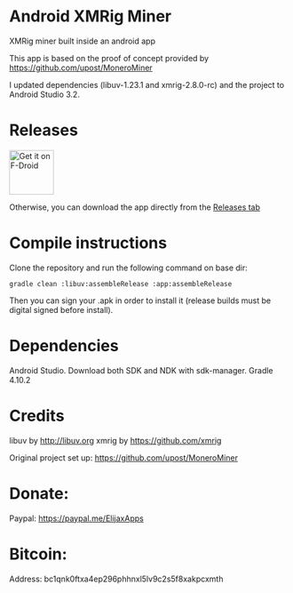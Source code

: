 #  Android XMRig Miner

XMRig miner built inside an android app

This app is based on the proof of concept provided by https://github.com/upost/MoneroMiner

I updated dependencies (libuv-1.23.1 and xmrig-2.8.0-rc) and the project to Android Studio 3.2.

# Releases

[<img src="https://f-droid.org/badge/get-it-on.png"
     alt="Get it on F-Droid"
     height="80">](https://f-droid.org/packages/org.elijaxapps.androidxmrigminer/)

Otherwise, you can download the app directly from the [Releases tab](https://github.com/ElijaxApps-org/android-xmrig-miner/releases)

# Compile instructions
Clone the repository and run the following command on base dir:
```
gradle clean :libuv:assembleRelease :app:assembleRelease
```
Then you can sign your .apk in order to install it (release builds must be digital signed before install).

# Dependencies

Android Studio.
Download both SDK and NDK with sdk-manager.
Gradle 4.10.2

# Credits
libuv by http://libuv.org
xmrig by https://github.com/xmrig

Original project set up:
https://github.com/upost/MoneroMiner

# Donate:
Paypal: https://paypal.me/ElijaxApps
# Bitcoin:
Address: bc1qnk0ftxa4ep296phhnxl5lv9c2s5f8xakpcxmth
